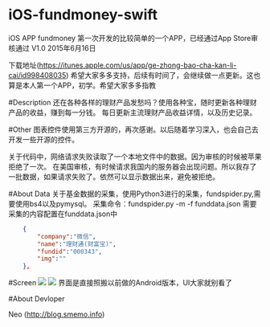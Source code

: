 # iOS-fundmoney-swift
iOS APP fundmoney
第一次开发的比较简单的一个APP，已经通过App Store审核通过
V1.0 2015年6月16日

下载地址(https://itunes.apple.com/us/app/ge-zhong-bao-cha-kan-li-cai/id998408035)
希望大家多多支持，后续有时间了，会继续做一点更新。这也算是本人第一个APP，初学。希望大家多多指教

#Description
还在各种各样的理财产品发愁吗？使用各种宝，随时更新各种理财产品的收益，赚到每一分钱。
每日更新主流理财产品收益详情，以及历史记录。

#Other
图表控件使用第三方开源的，再次感谢。以后随着学习深入，也会自己去开发一些开源的控件。

关于代码中，网络请求失败读取了一个本地文件中的数据。因为审核的时候被苹果拒绝了一次。
在美国审核，有时候请求我国内的服务器会出现问题。所以我存了一批数据，如果请求失败了。依然可以显示数据出来，避免被拒绝。

#About Data
关于基金数据的采集，使用Python3进行的采集，fundspider.py,需要使用bs4以及pymysql。
采集命令：fundspider.py -m -f funddata.json
需要采集的内容配置在funddata.json中

```json
    {
        "company":"微信",
        "name":"理财通(财富宝)",
        "fundid":"000343",
        "img":""
    },
```


#Screen
![](https://github.com/szpnygo/iOS-fundmoney-swift/blob/master/screen1.jpeg)
![](https://github.com/szpnygo/iOS-fundmoney-swift/blob/master/screen2.jpeg)
界面是直接照搬以前做的Android版本，UI大家就别看了

#About Devloper

Neo (http://blog.smemo.info) 
